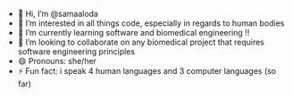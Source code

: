 - 👋 Hi, I’m @samaaloda
- 👀 I’m interested in all things code, especially in regards to human bodies
- 🌱 I’m currently learning software and biomedical engineering !!
- 💞️ I’m looking to collaborate on any biomedical project that requires software engineering principles
- 😄 Pronouns: she/her
- ⚡ Fun fact: i speak 4 human languages and 3 computer languages (so far)

<!---
samaaloda/samaaloda is a ✨ special ✨ repository because its `README.md` (this file) appears on your GitHub profile.
You can click the Preview link to take a look at your changes.
--->
